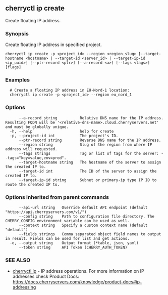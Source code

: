## cherryctl ip create

Create floating IP address.

### Synopsis

Create floating IP address in specified project.

```
cherryctl ip create -p <project_id> --region <region_slug> [--target-hostname <hostname> | --target-id <server_id> | --target-ip-id <ip_uuid>] [--ptr-record <ptr>] [--a-record <a>] [--tags <tags>] [flags]
```

### Examples

```
  # Create a floating IP address in EU-Nord-1 location:
  cherryctl ip create -p <project_id> --region eu_nord_1
```

### Options

```
      --a-record string          Relative DNS name for the IP address. Resulting FQDN will be '<relative-dns-name>.cloud.cherryservers.net' and must be globally unique.
  -h, --help                     help for create
  -p, --project-id int           The project's ID.
      --ptr-record string        Reverse DNS name for the IP address.
      --region string            Slug of the region from where IP address will requested.
      --tags strings             Tag or list of tags for the server: --tags="key=value,env=prod".
      --target-hostname string   The hostname of the server to assign the created IP to.
      --target-id int            The ID of the server to assign the created IP to.
      --target-ip-id string      Subnet or primary-ip type IP ID to route the created IP to.
```

### Options inherited from parent commands

```
      --api-url string   Override default API endpoint (default "https://api.cherryservers.com/v1/")
      --config string    Path to configuration file directory. The CHERRY_CONFIG environment variable can be used as well.
      --context string   Specify a custom context name (default "default")
      --fields strings   Comma separated object field names to output in result. Fields can be used for list and get actions.
  -o, --output string    Output format (*table, json, yaml)
      --token string     API Token (CHERRY_AUTH_TOKEN)
```

### SEE ALSO

* [cherryctl ip](cherryctl_ip.md)	 - IP address operations. For more information on IP addresses check Product Docs: https://docs.cherryservers.com/knowledge/product-docs#ip-addressing

